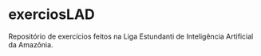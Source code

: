 # exerciosLAD
Repositório de exercícios feitos na Liga Estundanti de Inteligência Artificial da Amazônia. 
